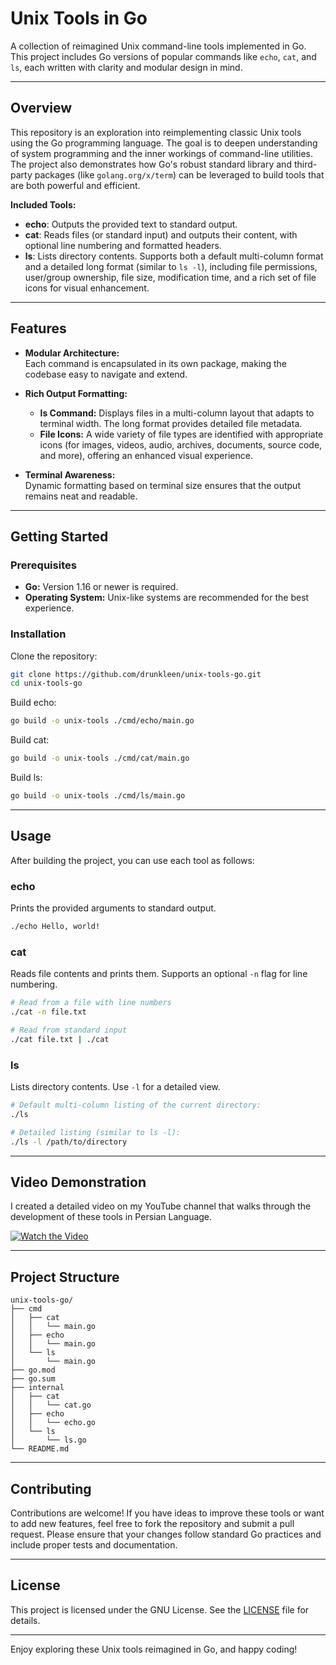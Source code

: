 # Unix Tools in Go

A collection of reimagined Unix command-line tools implemented in Go. This project includes Go versions of popular commands like `echo`, `cat`, and `ls`, each written with clarity and modular design in mind.

---

## Overview

This repository is an exploration into reimplementing classic Unix tools using the Go programming language. The goal is to deepen understanding of system programming and the inner workings of command-line utilities. The project also demonstrates how Go's robust standard library and third-party packages (like `golang.org/x/term`) can be leveraged to build tools that are both powerful and efficient.

**Included Tools:**
- **echo**: Outputs the provided text to standard output.
- **cat**: Reads files (or standard input) and outputs their content, with optional line numbering and formatted headers.
- **ls**: Lists directory contents. Supports both a default multi-column format and a detailed long format (similar to `ls -l`), including file permissions, user/group ownership, file size, modification time, and a rich set of file icons for visual enhancement.

---

## Features

- **Modular Architecture:**  
  Each command is encapsulated in its own package, making the codebase easy to navigate and extend.
  
- **Rich Output Formatting:**  
  - **ls Command:** Displays files in a multi-column layout that adapts to terminal width. The long format provides detailed file metadata.
  - **File Icons:** A wide variety of file types are identified with appropriate icons (for images, videos, audio, archives, documents, source code, and more), offering an enhanced visual experience.
  
- **Terminal Awareness:**  
  Dynamic formatting based on terminal size ensures that the output remains neat and readable.

---

## Getting Started

### Prerequisites

- **Go:** Version 1.16 or newer is required.
- **Operating System:** Unix-like systems are recommended for the best experience.

### Installation

Clone the repository:

```bash
git clone https://github.com/drunkleen/unix-tools-go.git
cd unix-tools-go
```

Build echo:

```bash
go build -o unix-tools ./cmd/echo/main.go
```

Build cat:

```bash
go build -o unix-tools ./cmd/cat/main.go
```

Build ls:

```bash
go build -o unix-tools ./cmd/ls/main.go
```

---

## Usage

After building the project, you can use each tool as follows:

### echo

Prints the provided arguments to standard output.

```bash
./echo Hello, world!
```

### cat

Reads file contents and prints them. Supports an optional `-n` flag for line numbering.

```bash
# Read from a file with line numbers
./cat -n file.txt

# Read from standard input
./cat file.txt | ./cat
```

### ls

Lists directory contents. Use `-l` for a detailed view.

```bash
# Default multi-column listing of the current directory:
./ls

# Detailed listing (similar to ls -l):
./ls -l /path/to/directory
```

---

## Video Demonstration

I created a detailed video on my YouTube channel that walks through the development of these tools in Persian Language.

[![Watch the Video](https://img.youtube.com/vi/your-video-id/maxresdefault.jpg)](https://www.youtube.com/watch?v=xxxxxxxxxxxxxxx)

---

## Project Structure

```plaintext
unix-tools-go/
├── cmd
│   ├── cat
│   │   └── main.go
│   ├── echo
│   │   └── main.go
│   └── ls
│       └── main.go
├── go.mod
├── go.sum
├── internal
│   ├── cat
│   │   └── cat.go
│   ├── echo
│   │   └── echo.go
│   └── ls
│       └── ls.go
└── README.md

```

---

## Contributing

Contributions are welcome! If you have ideas to improve these tools or want to add new features, feel free to fork the repository and submit a pull request. Please ensure that your changes follow standard Go practices and include proper tests and documentation.

---

## License

This project is licensed under the GNU License. See the [LICENSE](LICENSE) file for details.

---

Enjoy exploring these Unix tools reimagined in Go, and happy coding!